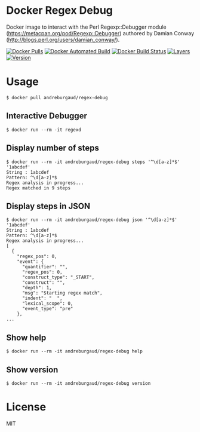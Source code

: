# Docker Regex Debug

Docker image to interact with the Perl Regexp::Debugger module (https://metacpan.org/pod/Regexp::Debugger) authored by Damian Conway (http://blogs.perl.org/users/damian_conway/).

[![Docker Pulls](https://img.shields.io/docker/pulls/andreburgaud/regex-debug.svg)](https://hub.docker.com/r/andreburgaud/regex-debug)
[![Docker Automated Build](https://img.shields.io/docker/automated/andreburgaud/regex-debug.svg)](https://hub.docker.com/r/andreburgaud/regex-debug)
[![Docker Build Status](https://img.shields.io/docker/build/andreburgaud/regex-debug.svg)](https://hub.docker.com/r/andreburgaud/regex-debug)
[![Layers](https://images.microbadger.com/badges/image/andreburgaud/regex-debug.svg)](https://microbadger.com/images/andreburgaud/regex-debug)
[![Version](https://images.microbadger.com/badges/version/andreburgaud/regex-debug.svg)](https://microbadger.com/images/andreburgaud/regex-debug)

# Usage

```
$ docker pull andreburgaud/regex-debug
```

## Interactive Debugger

```
$ docker run --rm -it regexd
```

## Display number of steps

```
$ docker run --rm -it andreburgaud/regex-debug steps '^\d[a-z]*$' '1abcdef'
String : 1abcdef
Pattern: ^\d[a-z]*$
Regex analysis in progress...
Regex matched in 9 steps
```

## Display steps in JSON

```
$ docker run --rm -it andreburgaud/regex-debug json '^\d[a-z]*$' '1abcdef'
String : 1abcdef
Pattern: ^\d[a-z]*$
Regex analysis in progress...
[
  {
    "regex_pos": 0,
    "event": {
      "quantifier": "",
      "regex_pos": 0,
      "construct_type": "_START",
      "construct": "",
      "depth": 1,
      "msg": "Starting regex match",
      "indent": "  ",
      "lexical_scope": 0,
      "event_type": "pre"
    },
...
```

## Show help

```
$ docker run --rm -it andreburgaud/regex-debug help
```

## Show version

```
$ docker run --rm -it andreburgaud/regex-debug version
```

# License

MIT